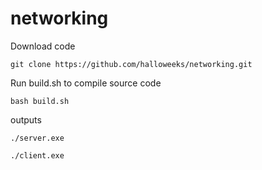 # networking

<p>Download code</p>

```
git clone https://github.com/halloweeks/networking.git
```

<p>Run build.sh to compile source code</p>

```
bash build.sh
```

<p>outputs</p>

```
./server.exe
```

```
./client.exe
```
